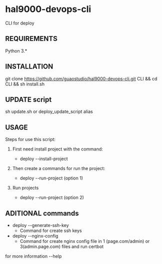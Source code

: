 ﻿# hal9000-devops-cli

CLI for deploy

## REQUIREMENTS

Python 3.*

## INSTALLATION

git clone https://github.com/guaostudio/hal9000-devops-cli.git CLI && cd CLI && sh install.sh

## UPDATE script

sh update.sh or deploy_update_script alias

## USAGE

Steps for use this script:

1. First need install project with the command:
    * deploy --install-project

2. Then create a commands for run the project:
    * deploy --run-project
      (option 1)

3. Run projects
    * deploy --run-project
      (option 2)

## ADITIONAL commands

* deploy --generate-ssh-key
    * Command for create ssh keys
* deploy --nginx-config
    * Command for create nginx config file in 1 (page.com/admin) or 3(admin.page.com) files and run certbot

for more information --help
